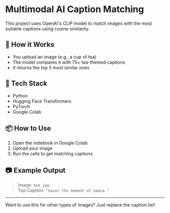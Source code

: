 # Multimodal AI Caption Matching

This project uses OpenAI's CLIP model to match images with the most suitable captions using cosine similarity.

## 🚀 How it Works
- You upload an image (e.g., a cup of tea)
- The model compares it with 70+ tea-themed captions
- It returns the top 5 most similar ones

## 🔧 Tech Stack
- Python
- Hugging Face Transformers
- PyTorch
- Google Colab

## 📦 How to Use
1. Open the notebook in Google Colab
2. Upload your image
3. Run the cells to get matching captions

## 📷 Example Output
> Image: `tea.jpg`  
> Top Caption: `"Savor the moment of peace."`

---

Want to use this for other types of images? Just replace the caption list!

